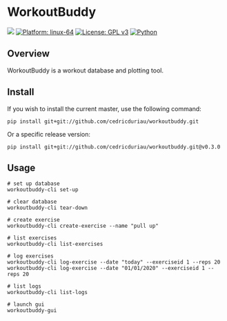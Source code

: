 # WorkoutBuddy

![](https://github.com/cedricduriau/workoutbuddy/workflows/Build/badge.svg?branch=master)
[![Platform: linux-64](https://img.shields.io/badge/Platform-linux--64-lightgrey.svg)](https://img.shields.io/badge/Platform-linux-lightgrey.svg)
[![License: GPL v3](https://img.shields.io/badge/License-GPLv3-blue.svg)](https://www.gnu.org/licenses/gpl-3.0)
[![Python](https://img.shields.io/badge/Python-2.7%20|%203.6-blue.svg)](https://img.shields.io/badge/Python-2.7%20|%203.6-blue.svg)

## Overview

WorkoutBuddy is a workout database and plotting tool.

## Install

If you wish to install the current master, use the following command:

`pip install git+git://github.com/cedricduriau/workoutbuddy.git`

Or a specific release version:

`pip install git+git://github.com/cedricduriau/workoutbuddy.git@v0.3.0`


## Usage

```
# set up database
workoutbuddy-cli set-up

# clear database
workoutbuddy-cli tear-down

# create exercise
workoutbuddy-cli create-exercise --name "pull up"

# list exercises
workoutbuddy-cli list-exercises

# log exercises
workoutbuddy-cli log-exercise --date "today" --exerciseid 1 --reps 20
workoutbuddy-cli log-exercise --date "01/01/2020" --exerciseid 1 --reps 20

# list logs
workoutbuddy-cli list-logs

# launch gui
workoutbuddy-gui
```
